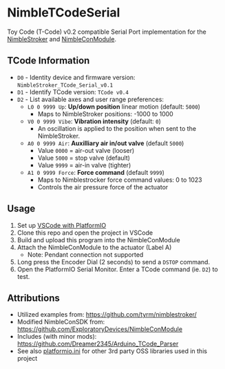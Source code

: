 # NimbleTCodeSerial

Toy Code (T-Code) v0.2 compatible Serial Port implementation for the [NimbleStroker](https://shop.exploratorydevices.com/) and [NimbleConModule](https://shop.exploratorydevices.com/product/connectivity-module-dev-kit/).

## TCode Information

- `D0` - Identity device and firmware version: `NimbleStroker_TCode_Serial_v0.1`
- `D1` - Identify TCode version: `TCode v0.4`
- `D2` - List available axes and user range preferences:
  - `L0 0 9999 Up`: **Up/down position** linear motion (default: `5000`)
    - Maps to NimbleStroker positions: -1000 to 1000
  - `V0 0 9999 Vibe`: **Vibration intensity** (default: `0`)
    - An oscillation is applied to the position when sent to the NimbleStroker.
  - `A0 0 9999 Air`: **Auxilliary air in/out valve** (default `5000`)
    - Value `0000` = air-out valve (looser)
    - Value `5000` = stop valve (default)
    - Value `9999` = air-in valve (tighter)
  - `A1 0 9999 Force`: **Force command** (default `9999`)
    - Maps to Nimblestrocker force command values: 0 to 1023
    - Controls the air pressure force of the actuator

## Usage

1. Set up [VSCode with PlatformIO](https://randomnerdtutorials.com/vs-code-platformio-ide-esp32-esp8266-arduino/)
2. Clone this repo and open the project in VSCode
3. Build and upload this program into the NimbleConModule
4. Attach the NimbleConModule to the actuator (Label A)
   - Note: Pendant connection not supported
5. Long press the Encoder Dial (2 seconds) to send a `DSTOP` command.
6. Open the PlatformIO Serial Monitor. Enter a TCode command (ie. `D2`) to test.

## Attributions

- Utilized examples from: <https://github.com/tyrm/nimblestroker/>
- Modified NimbleConSDK from: <https://github.com/ExploratoryDevices/NimbleConModule>
- Includes (with minor mods): https://github.com/Dreamer2345/Arduino_TCode_Parser
- See also [platformio.ini](./platformio.ini) for other 3rd party OSS libraries used in this project
